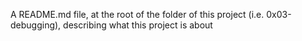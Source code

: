 A README.md file, at the root of the folder of this project (i.e. 0x03-debugging), describing what this project is about

